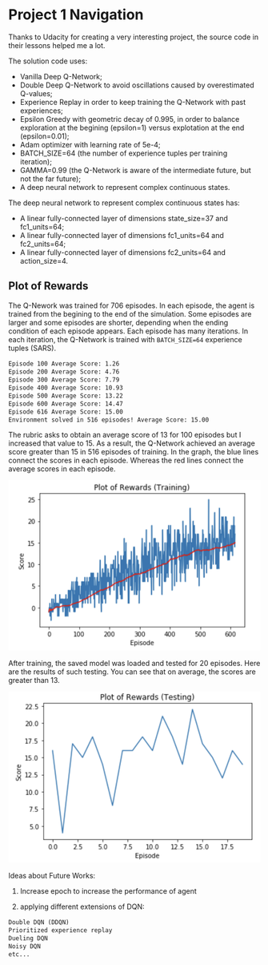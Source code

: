 # Project 1 Navigation

Thanks to Udacity for creating a very interesting project, the source code in their lessons helped me a lot.

The solution code uses:

- Vanilla Deep Q-Network;
- Double Deep Q-Network to avoid oscillations caused by overestimated Q-values;
- Experience Replay in order to keep training the Q-Network with past experiences;
- Epsilon Greedy with geometric decay of 0.995, in order to balance exploration at the begining (epsilon=1) versus explotation at the end (epsilon=0.01);
- Adam optimizer with learning rate of 5e-4;
- BATCH_SIZE=64 (the number of experience tuples per training iteration);
- GAMMA=0.99 (the Q-Network is aware of the intermediate future, but not the far future);
- A deep neural network to represent complex continuous states.

The deep neural network to represent complex continuous states has:

- A linear fully-connected layer of dimensions state_size=37 and fc1_units=64;
- A linear fully-connected layer of dimensions fc1_units=64 and fc2_units=64;
- A linear fully-connected layer of dimensions fc2_units=64 and action_size=4.

## Plot of Rewards

The Q-Nework was trained for 706 episodes. In each episode, the agent is trained from the begining to the end of the simulation. Some episodes are larger and some episodes are shorter, depending when the ending condition of each episode appears. Each episode has many iterations. In each iteration, the Q-Network is trained with `BATCH_SIZE=64` experience tuples (SARS).

```
Episode 100 Average Score: 1.26
Episode 200 Average Score: 4.76
Episode 300 Average Score: 7.79
Episode 400 Average Score: 10.93
Episode 500 Average Score: 13.22
Episode 600 Average Score: 14.47
Episode 616 Average Score: 15.00
Environment solved in 516 episodes! Average Score: 15.00
```

The rubric asks to obtain an average score of 13 for 100 episodes but I increased that value to 15. As a result, the Q-Network achieved an average score greater than 15 in 516 episodes of training. In the graph, the blue lines connect the scores in each episode. Whereas the red lines connect the average scores in each episode.

![Plot of rewards (training)](/plot_training.png)

After training, the saved model was loaded and tested for 20 episodes. Here are the results of such testing. You can see that on average, the scores are greater than 13.

![Plot of rewards (testing)](/plot_testing.png)

Ideas about Future Works:

1. Increase epoch to increase the performance of agent

2. applying different extensions of DQN:

```
Double DQN (DDQN)
Prioritized experience replay
Dueling DQN
Noisy DQN
etc...
```
